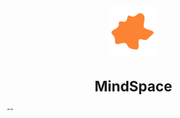 <div align="center">
	<div display="inline-block">
		<img src="media/svg.png" width="100"/>
		<h1>MindSpace</h1>
	</div>
</div>
--
